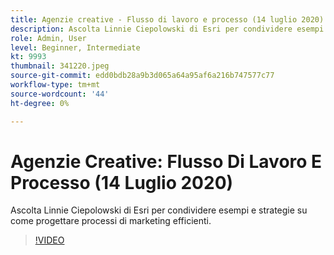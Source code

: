 ```yaml
---
title: Agenzie creative - Flusso di lavoro e processo (14 luglio 2020)
description: Ascolta Linnie Ciepolowski di Esri per condividere esempi e strategie su come progettare processi di marketing efficienti.
role: Admin, User
level: Beginner, Intermediate
kt: 9993
thumbnail: 341220.jpeg
source-git-commit: edd0bdb28a9b3d065a64a95af6a216b747577c77
workflow-type: tm+mt
source-wordcount: '44'
ht-degree: 0%

---
```


# Agenzie Creative: Flusso Di Lavoro E Processo (14 Luglio 2020)

Ascolta Linnie Ciepolowski di Esri per condividere esempi e strategie su come progettare processi di marketing efficienti.

>[!VIDEO](https://video.tv.adobe.com/v/341220/?quality=12&learn=on)
